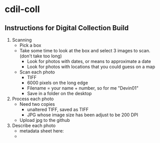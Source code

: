 # cdil-coll

## Instructions for Digital Collection Build 

1. Scanning
    - Pick a box
    - Take some time to look at the box and select 3 images to scan. (don't take too long)
        - Look for photos with dates, or means to approximate a date
        - Look for photos with locations that you could guess on a map
    - Scan each photo 
        - TIFF
        - 6000 pixels on the long edge
        - Filename = your name + number, so for me "Devin01"
        - Save in a folder on the desktop
2. Process each photo
    - Need two copies
        - unaltered TIFF, saved as TIFF
        - JPG whose image size has been adjust to be 200 DPI
    - Upload jpg to the  github
3. Describe each photo
    - metadata sheet here: 
    - 
